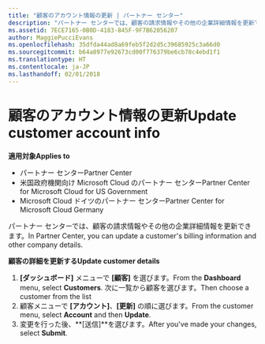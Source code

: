 ```yaml
---
title: "顧客のアカウント情報の更新 | パートナー センター"
description: "パートナー センターでは、顧客の請求情報やその他の企業詳細情報を更新できます。"
ms.assetid: 7ECE7165-0B0D-4183-845F-9F7B62056207
author: MaggiePucciEvans
ms.openlocfilehash: 35dfda44ad8a69feb5f2d2d5c39685925c3a66d0
ms.sourcegitcommit: b64a8977e92673cd00f776379be6cb78c4ebd1f1
ms.translationtype: HT
ms.contentlocale: ja-JP
ms.lasthandoff: 02/01/2018
---
```

# <a name="update-customer-account-info"></a><span data-ttu-id="378d7-103">顧客のアカウント情報の更新</span><span class="sxs-lookup"><span data-stu-id="378d7-103">Update customer account info</span></span>

**<span data-ttu-id="378d7-104">適用対象</span><span class="sxs-lookup"><span data-stu-id="378d7-104">Applies to</span></span>**

-  <span data-ttu-id="378d7-105">パートナー センター</span><span class="sxs-lookup"><span data-stu-id="378d7-105">Partner Center</span></span>
-  <span data-ttu-id="378d7-106">米国政府機関向け Microsoft Cloud のパートナー センター</span><span class="sxs-lookup"><span data-stu-id="378d7-106">Partner Center for Microsoft Cloud for US Government</span></span>
-  <span data-ttu-id="378d7-107">Microsoft Cloud ドイツのパートナー センター</span><span class="sxs-lookup"><span data-stu-id="378d7-107">Partner Center for Microsoft Cloud Germany</span></span>

<span data-ttu-id="378d7-108">パートナー センターでは、顧客の請求情報やその他の企業詳細情報を更新できます。</span><span class="sxs-lookup"><span data-stu-id="378d7-108">In Partner Center, you can update a customer's billing information and other company details.</span></span>

**<span data-ttu-id="378d7-109">顧客の詳細を更新する</span><span class="sxs-lookup"><span data-stu-id="378d7-109">Update customer details</span></span>**

1.  <span data-ttu-id="378d7-110">**[ダッシュボード]** メニューで **[顧客]** を選びます。</span><span class="sxs-lookup"><span data-stu-id="378d7-110">From the **Dashboard** menu, select **Customers**.</span></span> <span data-ttu-id="378d7-111">次に一覧から顧客を選びます。</span><span class="sxs-lookup"><span data-stu-id="378d7-111">Then choose a customer from the list</span></span>
2.  <span data-ttu-id="378d7-112">顧客メニューで **[アカウント]**、**[更新]** の順に選びます。</span><span class="sxs-lookup"><span data-stu-id="378d7-112">From the customer menu, select **Account** and then **Update**.</span></span>
3.  <span data-ttu-id="378d7-113">変更を行った後、**[送信]**を選びます。</span><span class="sxs-lookup"><span data-stu-id="378d7-113">After you've made your changes, select **Submit**.</span></span>

 

 



